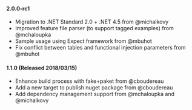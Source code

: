 #### 2.0.0-rc1
* Migration to .NET Standard 2.0 + .NET 4.5 from @michalkovy
* Improved feature file parser (to support tagged examples) from @mchaloupka
* Sample usage using Expect framework from @mbuhot
* Fix conflict between tables and functional injection parameters from @mbuhot

#### 1.1.0 (Released 2018/03/15)
* Enhance build process with fake+paket from @cboudereau
* Add a new target to publish nuget package from @cboudereau
* Add dependency management support from @mchaloupka and @michalkovy